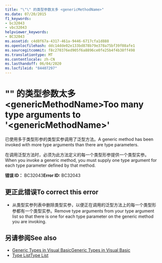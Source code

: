 ```yaml
---
title: "\"\" 的类型参数太多 <genericMethodName>"
ms.date: 07/20/2015
f1_keywords:
- bc32043
- vbc32043
helpviewer_keywords:
- BC32043
ms.assetid: c4d8f67a-4317-461a-9446-6717cfa1d888
ms.openlocfilehash: ddc14dde02e133bd878b79e378a75bf39f08afe1
ms.sourcegitcommit: f8c270376ed905f6a8896ce0fe25b4f4b38ff498
ms.translationtype: MT
ms.contentlocale: zh-CN
ms.lasthandoff: 06/04/2020
ms.locfileid: "84407297"
---
```

# <a name="too-many-type-arguments-to-genericmethodname"></a><span data-ttu-id="fe47c-102">"" 的类型参数太多 \<genericMethodName></span><span class="sxs-lookup"><span data-stu-id="fe47c-102">Too many type arguments to '\<genericMethodName>'</span></span>
<span data-ttu-id="fe47c-103">已使用多于类型形参的类型实参调用了泛型方法。</span><span class="sxs-lookup"><span data-stu-id="fe47c-103">A generic method has been invoked with more type arguments than there are type parameters.</span></span>  
  
 <span data-ttu-id="fe47c-104">在调用泛型方法时，必须为此方法定义的每一个类型形参提供一个类型实参。</span><span class="sxs-lookup"><span data-stu-id="fe47c-104">When you invoke a generic method, you must supply one type argument for each type parameter defined by that method.</span></span>  
  
 <span data-ttu-id="fe47c-105">**错误 ID：** BC32043</span><span class="sxs-lookup"><span data-stu-id="fe47c-105">**Error ID:** BC32043</span></span>  
  
## <a name="to-correct-this-error"></a><span data-ttu-id="fe47c-106">更正此错误</span><span class="sxs-lookup"><span data-stu-id="fe47c-106">To correct this error</span></span>  
  
- <span data-ttu-id="fe47c-107">从类型实参列表中删除类型实参，以便正在调用的泛型方法上的每一个类型形参都有一个类型实参。</span><span class="sxs-lookup"><span data-stu-id="fe47c-107">Remove type arguments from your type argument list so that there is one for each type parameter on the generic method you are invoking.</span></span>  
  
## <a name="see-also"></a><span data-ttu-id="fe47c-108">另请参阅</span><span class="sxs-lookup"><span data-stu-id="fe47c-108">See also</span></span>

- [<span data-ttu-id="fe47c-109">Generic Types in Visual Basic</span><span class="sxs-lookup"><span data-stu-id="fe47c-109">Generic Types in Visual Basic</span></span>](../programming-guide/language-features/data-types/generic-types.md)
- [<span data-ttu-id="fe47c-110">Type List</span><span class="sxs-lookup"><span data-stu-id="fe47c-110">Type List</span></span>](../language-reference/statements/type-list.md)
